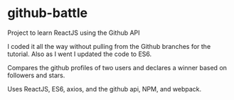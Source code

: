 # github-battle
Project to learn ReactJS using the Github API

I coded it all the way without pulling from the Github branches for the tutorial.
Also as I went I updated the code to ES6.

Compares the github profiles of two users and declares a winner based on followers and stars.

Uses ReactJS, ES6, axios, and the github api, NPM, and webpack.